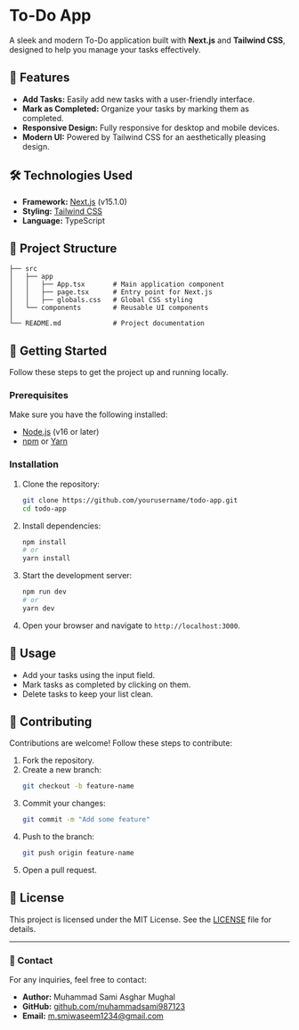 # To-Do App

A sleek and modern To-Do application built with **Next.js** and **Tailwind CSS**, designed to help you manage your tasks effectively.

## 🚀 Features

- **Add Tasks:** Easily add new tasks with a user-friendly interface.
- **Mark as Completed:** Organize your tasks by marking them as completed.
- **Responsive Design:** Fully responsive for desktop and mobile devices.
- **Modern UI:** Powered by Tailwind CSS for an aesthetically pleasing design.

## 🛠️ Technologies Used

- **Framework:** [Next.js](https://nextjs.org/) (v15.1.0)
- **Styling:** [Tailwind CSS](https://tailwindcss.com/)
- **Language:** TypeScript

## 📂 Project Structure

```
├── src
│   ├── app
│   │   ├── App.tsx       # Main application component
│   │   ├── page.tsx      # Entry point for Next.js
│   │   ├── globals.css   # Global CSS styling
│   └── components        # Reusable UI components
│
└── README.md             # Project documentation
```

## 🚀 Getting Started

Follow these steps to get the project up and running locally.

### Prerequisites

Make sure you have the following installed:
- [Node.js](https://nodejs.org/) (v16 or later)
- [npm](https://www.npmjs.com/) or [Yarn](https://yarnpkg.com/)

### Installation

1. Clone the repository:
   ```bash
   git clone https://github.com/yourusername/todo-app.git
   cd todo-app
   ```

2. Install dependencies:
   ```bash
   npm install
   # or
   yarn install
   ```

3. Start the development server:
   ```bash
   npm run dev
   # or
   yarn dev
   ```

4. Open your browser and navigate to `http://localhost:3000`.

## 🌟 Usage

- Add your tasks using the input field.
- Mark tasks as completed by clicking on them.
- Delete tasks to keep your list clean.

## 🤝 Contributing

Contributions are welcome! Follow these steps to contribute:

1. Fork the repository.
2. Create a new branch:
   ```bash
   git checkout -b feature-name
   ```
3. Commit your changes:
   ```bash
   git commit -m "Add some feature"
   ```
4. Push to the branch:
   ```bash
   git push origin feature-name
   ```
5. Open a pull request.

## 📄 License

This project is licensed under the MIT License. See the [LICENSE](LICENSE) file for details.

---

### 📧 Contact

For any inquiries, feel free to contact:
- **Author:** Muhammad Sami Asghar Mughal  
- **GitHub:** [github.com/muhammadsami987123](https://github.com/muhammadsami987123)
- **Email:** m.smiwaseem1234@gmail.com


